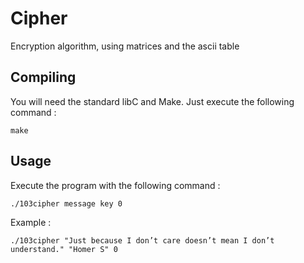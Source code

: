 # Cipher

Encryption algorithm, using matrices and the ascii table

## Compiling
You will need the standard libC and Make.
Just execute the following command :

    make

## Usage
Execute the program with the following command :

    ./103cipher message key 0
Example :

    ./103cipher "Just because I don’t care doesn’t mean I don’t understand." "Homer S" 0
